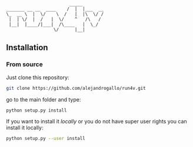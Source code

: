 ```
                        _____        
_______ __ __  ____    /  |  |___  __
\_  __ \  |  \/    \  /   |  |\  \/ /
 |  | \/  |  /   |  \/    ^   /\   / 
 |__|  |____/|___|  /\____   |  \_/  
                  \/      |__|       

```


## Installation 

### From source

Just clone this repository: 

```bash 
git clone https://github.com/alejandrogallo/run4v.git
```

go to the main folder and type:

```bash 
python setup.py install
```

If you want to install it *locally* or you do not have super user rights you can install it locally: 

```bash 
python setup.py --user install 
```
